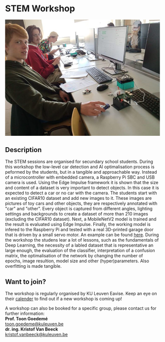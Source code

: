 # STEM Workshop

![STEM session](./assets/workshop%20stem.png)

## Description
The STEM sessions are organised for secundary school students. During this workshop the low-level car detection and AI optimalisation process is peformed by the students, but in a tangible and approachable way. Instead of a microcontroller with embedded camera, a Raspberry Pi SBC and USB camera is used. Using the Edge Impulse framework it is shown that the size and content of a dataset is very important to detect objects. In this case it is expected to detect a car or no car with the camera. The students start with an existing CIFAR10 dataset and add new images to it. These images are pictures of toy cars and other objects, they are respectively annotated with "car" and "other". Every object is captured from different angles, lighting settings and backgrounds to create a dataset of more than 210 images (excluding the CIFAR10 dataset). Next, a MobileNetV2 model is trained and the result is evaluated using Edge Impulse. Finally, the working model is infered to the Raspberry Pi and tested with a real 3D-printed garage door that is driven by a small servo motor. An example can be found [here](https://www.youtube.com/watch?v=xqjAkvjIidE). During the workshop the studens lear a lot of lessons, such as the fundamentals of Deep Learning, the necessity of a labled dataset that is representative an large enough, the evaluation of the classifier, interpretation of a confusion matrix, the optimalisation of the network by changing the number of epochs, image resultion, model size and other (hyper)parameters. Also overfitting is made tangible.

## Want to join?

The workshop is regularly organised by KU Leuven Eavise. Keep an eye on their [calender](https://iiw.kuleuven.be/onderzoek/eavise) to find out if a new workshop is coming up!

A workshop can also be booked for a specific group, please contact us for further information: <br/>
**Prof. Toon Goedemé** <br/>
<toon.goedeme@kuleuven.be> <br/>
**dr. ing. Kristof Van Beeck** <br/>
<kristof.vanbeeck@kuleuven.be>

